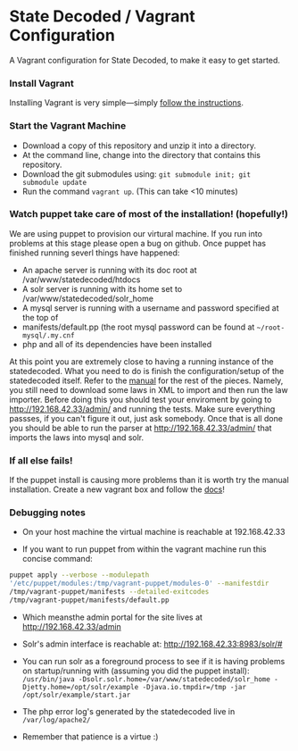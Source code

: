 # State Decoded  / Vagrant Configuration

A Vagrant configuration for State Decoded, to make it easy to get started.

### Install Vagrant

Installing Vagrant is very simple—simply [follow the instructions](http://docs.vagrantup.com/v2/installation/).

### Start the Vagrant Machine

* Download a copy of this repository and unzip it into a directory.
* At the command line, change into the directory that contains this repository.
* Download the git submodules using: `git submodule init; git submodule update`
* Run the command `vagrant up`. (This can take <10 minutes)

### Watch puppet take care of most of the installation! (hopefully!)
We are using puppet to provision our virtural machine. If you run into problems
at this stage please open a bug on github. Once puppet has finished running
severl things have happened:

* An apache server is running with its doc root at /var/www/statedecoded/htdocs
* A solr server is running with its home set to /var/www/statedecoded/solr_home
* A mysql server is running with a username and password specified at the top of
* manifests/default.pp (the root mysql password can be found at `~/root-mysql/.my.cnf`
* php and all of its dependencies have been installed

At this point you are extremely close to having a running instance of the
statedecoded. What you need to do is finish the
configuration/setup of the statedecoded itself. Refer to the [manual](http://statedecoded.github.io/documentation/installation.html#basic-configuration) for the
rest of the pieces. Namely, you still need to download some laws in XML to
import and then run the law importer. Before doing this you should test your
enviroment by going to http://192.168.42.33/admin/ and running the tests. Make
sure everything passses, if you can't figure it out, just ask somebody.  Once that is all done you should
be able to run the parser at http://192.168.42.33/admin/ that imports the laws into mysql and solr.


### If all else fails!

If the puppet install is causing more problems than it is worth try the manual
installation. Create a new vagrant box and follow the [docs](http://statedecoded.github.io/documentation/installation.html#basic-configuration)!


### Debugging notes

* On your host machine the virtual machine is reachable at 192.168.42.33

* If you want to run puppet from within the vagrant machine run this concise command: 
```bash
puppet apply --verbose --modulepath
'/etc/puppet/modules:/tmp/vagrant-puppet/modules-0' --manifestdir
/tmp/vagrant-puppet/manifests --detailed-exitcodes
/tmp/vagrant-puppet/manifests/default.pp
```

* Which meansthe admin portal for the site lives at http://192.168.42.33/admin

* Solr's admin interface is reachable at:
http://192.168.42.33:8983/solr/#

* You can run solr as a foreground process to see if it is having problems on
startup/running with (assuming you did the puppet install):
`/usr/bin/java -Dsolr.solr.home=/var/www/statedecoded/solr_home
-Djetty.home=/opt/solr/example -Djava.io.tmpdir=/tmp -jar
/opt/solr/example/start.jar`

* The php error log's generated by the statedecoded live in `/var/log/apache2/`

* Remember that patience is a virtue :)

